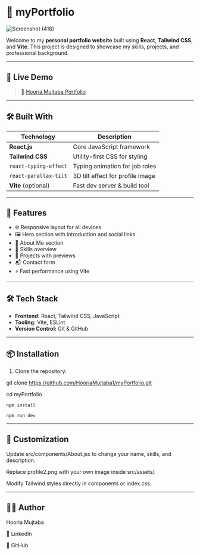 # 💼 myPortfolio
![Screenshot (418)](https://github.com/user-attachments/assets/735c4938-c26a-4de6-aa33-3e9e7466ccd2)

Welcome to my **personal portfolio website** built using **React**, **Tailwind CSS**, and **Vite**. This project is designed to showcase my skills, projects, and professional background.

---
## 🔗 Live Demo

> 🚀 [Hooria Mujtaba Portfolio](https://hooriamujtaba1.github.io/myPortfolio/)
---

## 🛠️ Built With

| Technology       | Description                           |
|------------------|---------------------------------------|
| **React.js**      | Core JavaScript framework             |
| **Tailwind CSS**  | Utility-first CSS for styling         |
| `react-typing-effect` | Typing animation for job roles     |
| `react-parallax-tilt` | 3D tilt effect for profile image   |
| **Vite** (optional) | Fast dev server & build tool        |

---

## 🚀 Features

- 🌐 Responsive layout for all devices
- 🖼️ Hero section with introduction and social links
- 📄 About Me section
- 🧠 Skills overview
- 📁 Projects with previews
- 📬 Contact form
- ⚡ Fast performance using Vite

---

## 🛠 Tech Stack

- **Frontend:** React, Tailwind CSS, JavaScript
- **Tooling:** Vite, ESLint
- **Version Control:** Git & GitHub

---

## 📦 Installation

1. Clone the repository:

 git clone https://github.com/HooriaMujtaba1/myPortfolio.git

 cd myPortfolio

    npm install

    npm run dev
 ---

 ## 🧪 Customization
 
 Update src/components/About.jsx to change your name, skills, and description.

 Replace profile2.png with your own image inside src/assets/.

 Modify Tailwind styles directly in components or index.css.

---

## 🙋‍♀️ Author

Hooria Mujtaba

🔗 LinkedIn

🔗 GitHub
